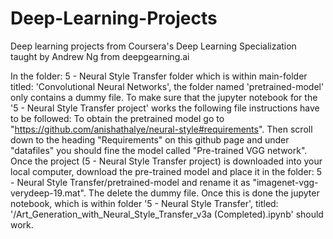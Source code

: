 # Deep-Learning-Projects
Deep learning projects from Coursera's Deep Learning Specialization taught by Andrew Ng from deepgearning.ai


In the folder: 5 - Neural Style Transfer folder which is within main-folder titled: 'Convolutional Neural Networks', the folder named 'pretrained-model' only contains a dummy file. To make sure that the jupyter notebook for the '5 - Neural Style Transfer project' works the following file instructions have to be followed: To obtain the pretrained model go to "https://github.com/anishathalye/neural-style#requirements". Then scroll down to the heading "Requirements" on this github page and under "datafiles" you should fine the model called "Pre-trained VGG network". Once the project (5 - Neural Style Transfer project) is downloaded into your local computer, download the pre-trained model and place it in the folder: 5 - Neural Style Transfer/pretrained-model and rename it as "imagenet-vgg-verydeep-19.mat". The delete the dummy file. Once this is done the jupyter notebook, which is within folder '5 - Neural Style Transfer', titled: '/Art_Generation_with_Neural_Style_Transfer_v3a (Completed).ipynb' should work.
